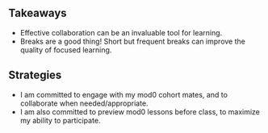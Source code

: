 ## Takeaways
* Effective collaboration can be an invaluable tool for learning.
* Breaks are a good thing! Short but frequent breaks can improve the quality of focused learning.

## Strategies
* I am committed to engage with my mod0 cohort mates, and to collaborate when needed/appropriate.
* I am also committed to preview mod0 lessons before class, to maximize my ability to participate. 
